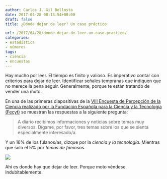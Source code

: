 ```yaml
---
author: Carlos J. Gil Bellosta
date: 2017-04-28 08:13:54+00:00
draft: false
title: ¿Dónde dejar de leer? Un caso práctico

url: /2017/04/28/donde-dejar-de-leer-un-caso-practico/
categories:
- estadística
- números
tags:
- ciencia
- encuestas
---
```


Hay mucho por leer. El tiempo es finito y valioso. Es imperativo contar con criterios para dejar de leer. Identificar señales tempranas que indiquen que no merece la pena seguir. Generalmente, porque te están tratando de vender una moto.

En una de las primeras diapositivas de la [VIII Encuesta de Percepción de la Ciencia realizado por la Fundación Española para la Ciencia y la Tecnología (Fecyt)](https://www.fecyt.es/sites/default/files/news/attachments/2017/04/epscyt2016_informe_final_web_fecyt.pdf) se muestran las respuestas a la siguiente pregunta:



<blockquote>
A diario recibimos informaciones y noticias sobre temas muy diversos. Dígame, por favor, tres temas sobre los que se sienta especialmente interesado/a.</blockquote>



Y un 16% de los fulanos/as, dizque por la _ciencia y la tecnología_. Mientras que solo el 5% por _temas de famosos_.

![](/wp-uploads/2017/04/interes_ciencia.png)


Ahí es donde hay que dejar de leer. Porque moto véndese. Indubitablemente.
